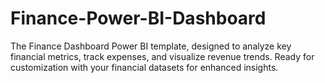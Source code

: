 # Finance-Power-BI-Dashboard
The Finance Dashboard Power BI template, designed to analyze key financial metrics, track expenses, and visualize revenue trends. Ready for customization with your financial datasets for enhanced insights.
